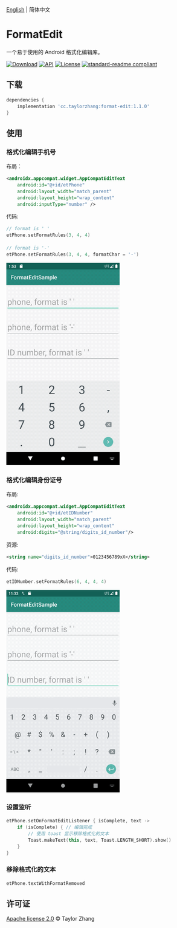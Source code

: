 [English](./README.md) | 简体中文

# FormatEdit

一个易于使用的 Android 格式化编辑库。

[![Download](https://api.bintray.com/packages/taylorzhang/maven/format-edit/images/download.svg?style=flat)](https://bintray.com/taylorzhang/maven/format-edit/)
[![API](https://img.shields.io/badge/API-14%2B-brightgreen.svg?style=flat)](https://android-arsenal.com/api?level=14)
[![License](https://img.shields.io/badge/License-Apache--2.0-brightgreen.svg?style=flat)](LICENSE)
[![standard-readme compliant](https://img.shields.io/badge/readme%20style-standard-brightgreen.svg?style=flat-square)](https://github.com/RichardLitt/standard-readme)

## 下载

```groovy
dependencies {
    implementation 'cc.taylorzhang:format-edit:1.1.0'
}
```

## 使用

### 格式化编辑手机号

布局：

```xml
<androidx.appcompat.widget.AppCompatEditText
    android:id="@+id/etPhone"
    android:layout_width="match_parent"
    android:layout_height="wrap_content"
    android:inputType="number" />
```

代码:

```kotlin
// format is ' '
etPhone.setFormatRules(3, 4, 4)

// format is '-'
etPhone.setFormatRules(3, 4, 4, formatChar = '-')
```

<img width="300"  src="screenshots/format_edit_phone.gif"/>

### 格式化编辑身份证号

布局:

```xml
<androidx.appcompat.widget.AppCompatEditText
    android:id="@+id/etIDNumber"
    android:layout_width="match_parent"
    android:layout_height="wrap_content"
    android:digits="@string/digits_id_number"/>
```

资源:

```xml
<string name="digits_id_number">0123456789xX</string>
```

代码:

```kotlin
etIDNumber.setFormatRules(6, 4, 4, 4)
```

<img width="300"  src="screenshots/format_edit_id_number.gif"/>

### 设置监听

```kotlin
etPhone.setOnFormatEditListener { isComplete, text ->
    if (isComplete) { // 编辑完成
        // 使用 toast 显示移除格式化的文本
        Toast.makeText(this, text, Toast.LENGTH_SHORT).show()
    }
}
```

### 移除格式化的文本

```kotlin
etPhone.textWithFormatRemoved
```

## 许可证

[Apache license 2.0](LICENSE) © Taylor Zhang